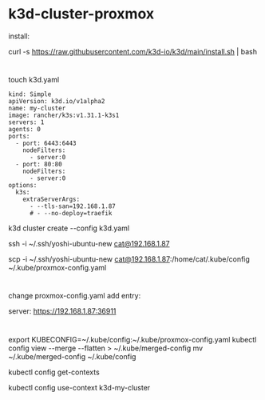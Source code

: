 # k3d-cluster-proxmox

install:

curl -s https://raw.githubusercontent.com/k3d-io/k3d/main/install.sh | bash

#

touch k3d.yaml

```
kind: Simple
apiVersion: k3d.io/v1alpha2
name: my-cluster
image: rancher/k3s:v1.31.1-k3s1
servers: 1
agents: 0
ports:
  - port: 6443:6443
    nodeFilters:
      - server:0
  - port: 80:80
    nodeFilters:
      - server:0
options:
  k3s:
    extraServerArgs:
      - --tls-san=192.168.1.87
      # - --no-deploy=traefik
```

k3d cluster create --config k3d.yaml

ssh -i ~/.ssh/yoshi-ubuntu-new cat@192.168.1.87

scp -i ~/.ssh/yoshi-ubuntu-new cat@192.168.1.87:/home/cat/.kube/config ~/.kube/proxmox-config.yaml
#
change proxmox-config.yaml  add entry:

server: https://192.168.1.87:36911


#
export KUBECONFIG=~/.kube/config:~/.kube/proxmox-config.yaml
kubectl config view --merge --flatten > ~/.kube/merged-config
mv ~/.kube/merged-config ~/.kube/config

kubectl config get-contexts

kubectl config use-context k3d-my-cluster
